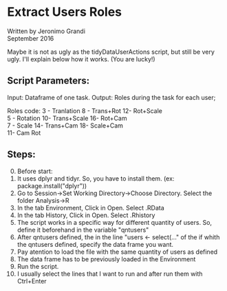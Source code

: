 # Extract Users Roles

Written by Jeronimo Grandi  
September 2016  

Maybe it is not as ugly as the tidyDataUserActions script, but still be very ugly. I'll explain below how it works. (You are lucky!)  


## Script Parameters:  

Input: Dataframe of one task.
Output: Roles during the task for each user;
 
Roles code:
3 - Tranlation      8 - Trans+Rot         12- Rot+Scale  
5 - Rotation        10- Trans+Scale       16- Rot+Cam  
7 - Scale           14- Trans+Cam         18- Scale+Cam  
11- Cam Rot  

## Steps:  

0. Before start:  
  1. It uses dplyr and tidyr. So, you have to install them. (ex: package.install("dplyr"))  
  2. Go to Session->Set Working Directory->Choose Directory. Select the folder Analysis->R  
  3. In the tab Environment, Click in Open. Select .RData  
  4. In the tab History, Click in Open. Select .Rhistory  
1. The script works in a specific way for different quantity of users. So, define it beforehand in the variable "qntusers"  
2. After qntusers defined, the in the line  "users <- select(..." of the if whith the qntusers defined, specify the data frame you want.  
  1. Pay atention to load the file with the same quantity of users as defined  
  2. The data frame has to be previously loaded in the Environment  
3. Run the script.  
  1. I usually select the lines that I want to run and after run them with Ctrl+Enter  